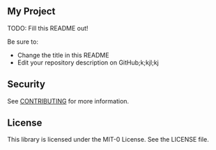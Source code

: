 ## My Project

TODO: Fill this README out!

Be sure to:

* Change the title in this README
* Edit your repository description on GitHub;k;kjl;kj

## Security

See [CONTRIBUTING](CONTRIBUTING.md#security-issue-notifications) for more information.

## License

This library is licensed under the MIT-0 License. See the LICENSE file.

